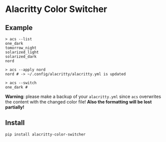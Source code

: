 # Alacritty Color Switcher

## Example
```
> acs --list
one_dark
tomorrow_night
solarized_light
solarized_dark
nord

> acs --apply nord
nord # -> ~/.config/alacritty/alacritty.yml is updated

> acs --switch
one_dark #
```

**Warning**: please make a backup of your `alacritty.yml` since `acs` overwrites
the content with the changed color file! **Also the formatting will be lost
partially!**


## Install
```
pip install alacritty-color-switcher
```
